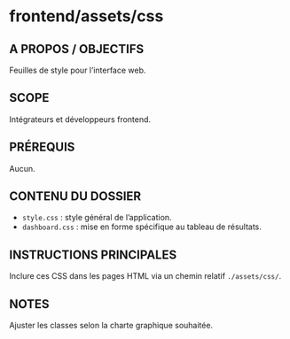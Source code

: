 # frontend/assets/css

## A PROPOS / OBJECTIFS
Feuilles de style pour l’interface web.

## SCOPE
Intégrateurs et développeurs frontend.

## PRÉREQUIS
Aucun.

## CONTENU DU DOSSIER
- `style.css` : style général de l’application.
- `dashboard.css` : mise en forme spécifique au tableau de résultats.

## INSTRUCTIONS PRINCIPALES
Inclure ces CSS dans les pages HTML via un chemin relatif `./assets/css/`.

## NOTES
Ajuster les classes selon la charte graphique souhaitée.


